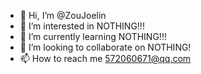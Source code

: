 - 👋 Hi, I’m @ZouJoelin
- 👀 I’m interested in NOTHING!!!
- 🌱 I’m currently learning NOTHING!!!
- 💞️ I’m looking to collaborate on NOTHING!
- 📫 How to reach me 572060671@qq.com

<!---
ZouJoelin/ZouJoelin is a ✨ special ✨ repository because its `README.md` (this file) appears on your GitHub profile.
You can click the Preview link to take a look at your changes.
--->
